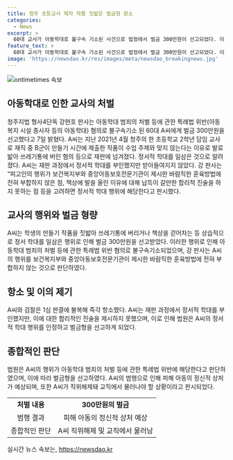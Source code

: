 ```yaml
---
title: 청주 초등교사 제자 작품 짓밟은 벌금형 항소
categories:
  - News
excerpt: >
  60대 교사가 아동학대로 불구속 기소된 사건으로 법정에서 벌금 300만원이 선고되었다. 이 교사는 초등학교 2학년 담임 교사로, 학생의 작품을 짓밟고 쓰레기통에 버리는 등 정서적 학대를 일삼았다. 법원은 이를 정서적 학대 행위로 판단하고, 아동의 정신적 상처가 클 것으로 보여 법정에서 벌금을 결정했다. A씨와 검찰은 이에 불복해 즉각 항소했다.
feature_text: >
  60대 교사가 아동학대로 불구속 기소된 사건으로 법정에서 벌금 300만원이 선고되었다. 이 교사는 초등학교 2학년 담임 교사로, 학생의 작품을 짓밟고 쓰레기통에 버리는 등 정서적 학대를 일삼았다. 법원은 이를 정서적 학대 행위로 판단하고, 아동의 정신적 상처가 클 것으로 보여 법정에서 벌금을 결정했다. A씨와 검찰은 이에 불복해 즉각 항소했다.
image: 'https://newsdao.kr/res/images/meta/newsdao_breakingnews.jpg'
---
```


<p><img src="https://newsdao.kr/res/images/meta/newsdao_breakingnews.jpg" alt="ontimetimes 속보" /></p>

<h2 data-ke-size="size26">아동학대로 인한 교사의 처벌</h2>

<p data-ke-size="size16">청주지법 형사4단독 강현호 판사는 아동학대 범죄의 처벌 등에 관한 특례법 위반(아동복지 시설 종사자 등의 아동학대) 혐의로 불구속기소 된 60대 A씨에게 벌금 300만원을 선고했다고 7일 밝혔다. A씨는 지난 2021년 4월 청주의 한 초등학교 2학년 담임 교사로 재직 중 B군이 만들기 시간에 제출한 작품이 수업 주제와 맞지 않는다는 이유로 발로 밟아 쓰레기통에 버린 혐의 등으로 재판에 넘겨졌다. 정서적 학대를 일삼은 것으로 알려졌다. A씨는 재판 과정에서 정서적 학대를 부인했지만 받아들여지지 않았다. 강 판사는 “피고인의 행위가 보건복지부와 중앙아동보호전문기관이 제시한 바람직한 훈육방법에 전혀 부합하지 않은 점, 책상에 발을 올린 이유에 대해 납득이 갈만한 합리적 진술을 하지 못하는 점 등을 고려하면 정서적 학대 행위에 해당한다고 판시했다.</p>

<h2 data-ke-size="size26">교사의 행위와 벌금 형량</h2>

<p data-ke-size="size16">A씨는 학생의 만들기 작품을 짓밟아 쓰레기통에 버리거나 책상을 걷어차는 등 상습적으로 정서 학대를 일삼은 행위로 인해 벌금 300만원을 선고받았다. 이러한 행위로 인해 아동학대 범죄의 처벌 등에 관한 특례법 위반 혐의로 불구속기소되었으며, 강 판사는 A씨의 행위를 보건복지부와 중앙아동보호전문기관이 제시한 바람직한 훈육방법에 전혀 부합하지 않는 것으로 판단하였다.</p>

<h2 data-ke-size="size26">항소 및 이의 제기</h2>

<p data-ke-size="size16">A씨와 검찰은 1심 판결에 불복해 즉각 항소했다. A씨는 재판 과정에서 정서적 학대를 부인했지만, 이에 대한 합리적인 진술을 제시하지 못했으며, 이로 인해 법원은 A씨의 정서적 학대 행위를 인정하고 벌금형을 선고하게 되었다.</p>

<h2 data-ke-size="size26">종합적인 판단</h2>

<p data-ke-size="size16">법원은 A씨의 행위가 아동학대 범죄의 처벌 등에 관한 특례법 위반에 해당한다고 판단하였으며, 이에 따라 벌금형을 선고하였다. A씨의 범행으로 인해 피해 아동의 정신적 상처가 예상되며, 또한 A씨가 직위해제돼 교직에서 물러나야 할 상황이라고 판시되었다.</p>

<table>
    <tbody>
        <tr>
            <td style="text-align: center; height: 17px;"><b>처벌 내용</b></td>
            <td style="text-align: center; height: 17px;"><b>300만원의 벌금</b></td>
        </tr>
        <tr>
            <td style="text-align: center; height: 17px;">범행 결과</td>
            <td style="text-align: center; height: 17px;">피해 아동의 정신적 상처 예상</td>
        </tr>
        <tr>
            <td style="text-align: center; height: 17px;">종합적인 판단</td>
            <td style="text-align: center; height: 17px;">A씨 직위해제 및 교직에서 물러남</td>
        </tr>
    </tbody>
</table>
실시간 뉴스 속보는, <a href="https://newsdao.kr" rel="dofollow">https://newsdao.kr</a>


